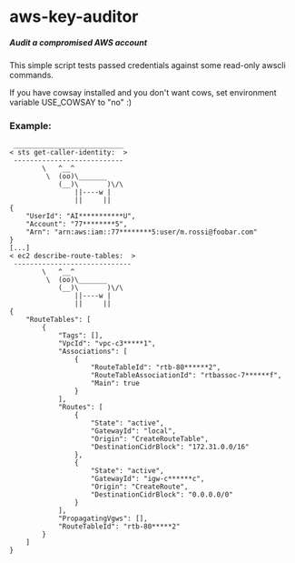 # aws-key-auditor

##### Audit a compromised AWS account

This simple script tests passed credentials against some read-only awscli commands.

If you have cowsay installed and you don't want cows, set environment variable USE_COWSAY to "no" :)

### Example:
```
 ___________________________
< sts get-caller-identity:  >
 ---------------------------
        \   ^__^
         \  (oo)\_______
            (__)\       )\/\
                ||----w |
                ||     ||
{
    "UserId": "AI***********U",
    "Account": "77********5",
    "Arn": "arn:aws:iam::77********5:user/m.rossi@foobar.com"
}
[...]
< ec2 describe-route-tables:  >
 -----------------------------
        \   ^__^
         \  (oo)\_______
            (__)\       )\/\
                ||----w |
                ||     ||
{
    "RouteTables": [
        {
            "Tags": [],
            "VpcId": "vpc-c3*****1",
            "Associations": [
                {
                    "RouteTableId": "rtb-80******2",
                    "RouteTableAssociationId": "rtbassoc-7******f",
                    "Main": true
                }
            ],
            "Routes": [
                {
                    "State": "active",
                    "GatewayId": "local",
                    "Origin": "CreateRouteTable",
                    "DestinationCidrBlock": "172.31.0.0/16"
                },
                {
                    "State": "active",
                    "GatewayId": "igw-c******c",
                    "Origin": "CreateRoute",
                    "DestinationCidrBlock": "0.0.0.0/0"
                }
            ],
            "PropagatingVgws": [],
            "RouteTableId": "rtb-80*****2"
        }
    ]
}
```
